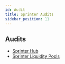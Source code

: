```yaml
---
id: Audit
title: Sprinter Audits
sidebar_position: 11
---
```


## Audits

- [Sprinter Hub](https://github.com/sprintertech/sprinter-stash-contracts/blob/main/audits/VAR_Sygma_labs_Sprinter_liquidity_250212-final.pdf)
- [Sprinter Liquidity Pools](https://github.com/sprintertech/sprinter-stash-contracts/blob/main/audits/VAR_Sygma_labs_Sprinter_liquidity_250212-final.pdf)
